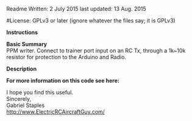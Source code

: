 Readme Written: 2 July 2015
last updated: 13 Aug. 2015

#License: GPLv3 or later (ignore whatever the files say; it is GPLv3)

**Instructions**  


**Basic Summary**  
PPM writer. Connect to trainer port input on an RC Tx, through a 1k~10k resistor for protection to the Arduino and Radio.  

**Description**  


**For more information on this code see here:**

I hope you find this useful.  
Sincerely,  
Gabriel Staples  
http://www.ElectricRCAircraftGuy.com/  

